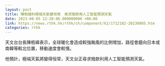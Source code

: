 ```yaml
---
layout: post
title: 陳栢緯料極端天氣變恒常　尋求撥款用人工智能預測天氣
date: 2023-08-05 12:20:06.000000000 +08:00
link: https://news.rthk.hk/rthk/ch/component/k2/1712182-20230805.htm
categories: rthk
---
```


天文台台長陳栢緯表示，全球暖化會造成較強颱風的比例增加，路徑會趨向日本或南韓等較北位置，移動速度會較慢。

他預計，極端天氣將變得恒常，天文台正尋求撥款利用人工智能預測天氣。
